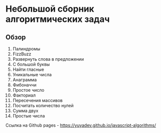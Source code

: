# Небольшой сборник алгоритмических задач

## Обзор

1. Палиндромы
2. FizzBuzz
3. Развернуть слова в предложении
4. С большой буквы
5. Найти гласные
6. Уникальные числа
7. Анаграмма
8. Фибоначчи
9. Простое число
10. Факториал
11. Пересечения массивов
12. Посчитать количество нулей
13. Сумма двух
14. Простые числа

Ссылка на Github pages - https://yuyadev.github.io/javascript-algorithms/
